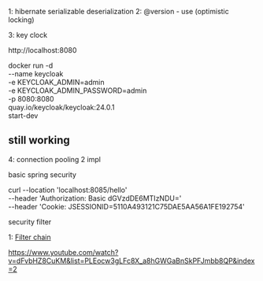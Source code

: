 1: hibernate serializable deserialization
2: @version - use (optimistic locking)

3: key clock

http://localhost:8080

docker run -d \
--name keycloak \
-e KEYCLOAK_ADMIN=admin \
-e KEYCLOAK_ADMIN_PASSWORD=admin \
-p 8080:8080 \
quay.io/keycloak/keycloak:24.0.1 \
start-dev

## still working

4: connection pooling 2 impl

basic spring security

curl --location 'localhost:8085/hello' \
--header 'Authorization: Basic dGVzdDE6MTIzNDU=' \
--header 'Cookie: JSESSIONID=5110A493121C75DAE5AA56A1FE192754'

security filter

1: [Filter chain](./Docs/security-filter.md)

https://www.youtube.com/watch?v=dFvbHZ8CuKM&list=PLEocw3gLFc8X_a8hGWGaBnSkPFJmbb8QP&index=2
